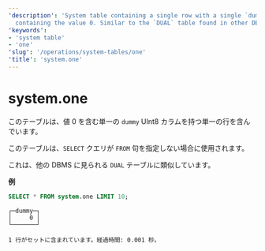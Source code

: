 ```yaml
---
'description': 'System table containing a single row with a single `dummy` UInt8 column
  containing the value 0. Similar to the `DUAL` table found in other DBMSs.'
'keywords':
- 'system table'
- 'one'
'slug': '/operations/system-tables/one'
'title': 'system.one'
---
```





# system.one

このテーブルは、値 0 を含む単一の `dummy` UInt8 カラムを持つ単一の行を含んでいます。

このテーブルは、`SELECT` クエリが `FROM` 句を指定しない場合に使用されます。

これは、他の DBMS に見られる `DUAL` テーブルに類似しています。

**例**

```sql
SELECT * FROM system.one LIMIT 10;
```

```response
┌─dummy─┐
│     0 │
└───────┘

1 行がセットに含まれています。経過時間: 0.001 秒。
```
